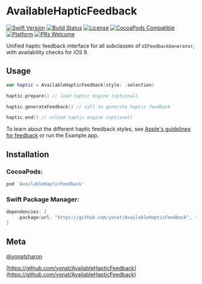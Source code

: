 # AvailableHapticFeedback

[![Swift Version][swift-image]][swift-url]
[![Build Status][travis-image]][travis-url]
[![License][license-image]][license-url]
[![CocoaPods Compatible](https://img.shields.io/cocoapods/v/AvailableHapticFeedback.svg)](https://img.shields.io/cocoapods/v/AvailableHapticFeedback.svg)  
[![Platform](https://img.shields.io/cocoapods/p/AvailableHapticFeedback.svg?style=flat)](http://cocoapods.org/pods/AvailableHapticFeedback)
[![PRs Welcome](https://img.shields.io/badge/PRs-welcome-brightgreen.svg?style=flat-square)](http://makeapullrequest.com)

Unified haptic feedback interface for all subclasses of `UIFeedbackGenerator`, with availability checks for iOS 9.

## Usage

```swift
var haptic = AvailableHapticFeedback(style: .selection)

haptic.prepare() // load taptic engine (optional)

haptic.generateFeedback() // call to generate haptic feedback

haptic.end() // unload taptic engine (optional)
```

To learn about the different haptic feedback styles, see [Apple's guidelines for feedback](https://developer.apple.com/design/human-interface-guidelines/ios/user-interaction/feedback/) or run the Example app.

## Installation

### CocoaPods:

```ruby
pod 'AvailableHapticFeedback'
```

### Swift Package Manager:

```swift
dependencies: [
    .package(url: "https://github.com/yonat/AvailableHapticFeedback", from: "1.0.5")
]
```

## Meta

[@yonatsharon](https://twitter.com/yonatsharon)

[https://github.com/yonat/AvailableHapticFeedback](https://github.com/yonat/AvailableHapticFeedback)

[swift-image]:https://img.shields.io/badge/swift-4.2-orange.svg
[swift-url]: https://swift.org/
[license-image]: https://img.shields.io/badge/License-MIT-blue.svg
[license-url]: LICENSE.txt
[travis-image]: https://img.shields.io/travis/dbader/node-datadog-metrics/master.svg?style=flat-square
[travis-url]: https://travis-ci.org/dbader/node-datadog-metrics
[codebeat-image]: https://codebeat.co/badges/c19b47ea-2f9d-45df-8458-b2d952fe9dad
[codebeat-url]: https://codebeat.co/projects/github-com-vsouza-awesomeios-com
